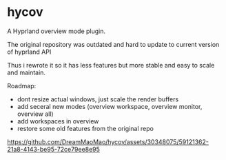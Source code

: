 # hycov
A Hyprland overview mode plugin.

The original repository was outdated and hard to update to current version of hyprland API

Thus i rewrote it so it has less features but more stable and easy to scale and maintain.

Roadmap:
  - dont resize actual windows, just scale the render buffers
  - add seceral new modes (overview workspace, overview monitor, overview all)
  - add workspaces in overview
  - restore some old features from the original repo

https://github.com/DreamMaoMao/hycov/assets/30348075/59121362-21a8-4143-be95-72ce79ee8e95
